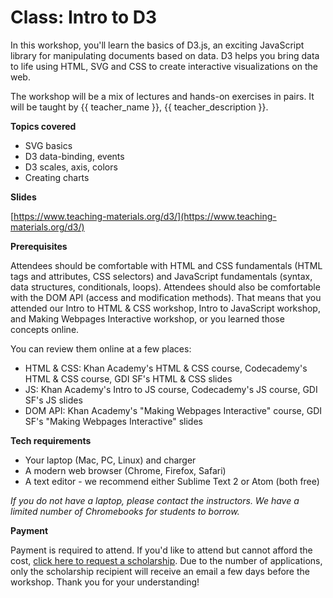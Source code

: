 # Class: Intro to D3

In this workshop, you'll learn the basics of D3.js, an exciting JavaScript library for manipulating documents based on data. D3 helps you bring data to life using HTML, SVG and CSS to create interactive visualizations on the web.

The workshop will be a mix of lectures and hands-on exercises in pairs. It will be taught by {{ teacher_name }}, {{ teacher_description }}.

**Topics covered**

- SVG basics
- D3 data-binding, events
- D3 scales, axis, colors
- Creating charts

**Slides**

[https://www.teaching-materials.org/d3/](https://www.teaching-materials.org/d3/)

**Prerequisites**

Attendees should be comfortable with HTML and CSS fundamentals (HTML tags and attributes, CSS selectors) and JavaScript fundamentals (syntax, data structures, conditionals, loops). Attendees should also be comfortable with the DOM API (access and modification methods). That means that you attended our Intro to HTML & CSS workshop, Intro to JavaScript workshop, and Making Webpages Interactive workshop, or you learned those concepts online.

You can review them online at a few places:
- HTML & CSS: Khan Academy's HTML & CSS course, Codecademy's HTML & CSS course, GDI SF's HTML & CSS slides
- JS: Khan Academy's Intro to JS course, Codecademy's JS course, GDI SF's JS slides
- DOM API: Khan Academy's "Making Webpages Interactive" course, GDI SF's "Making Webpages Interactive" slides

**Tech requirements**

- Your laptop (Mac, PC, Linux) and charger
- A modern web browser (Chrome, Firefox, Safari)
- A text editor - we recommend either Sublime Text 2 or Atom (both free)

*If you do not have a laptop, please contact the instructors. We have a limited number of Chromebooks for students to borrow.*

**Payment**

Payment is required to attend. If you'd like to attend but cannot afford the cost, [click here to request a scholarship](https://docs.google.com/forms/d/e/1FAIpQLSfiUBN4yve3L7iociXzcqNgEtrljsn_7mCgZ3eUtvAEr3bcQg/viewform). Due to the number of applications, only the scholarship recipient will receive an email a few days before the workshop. Thank you for your understanding!
